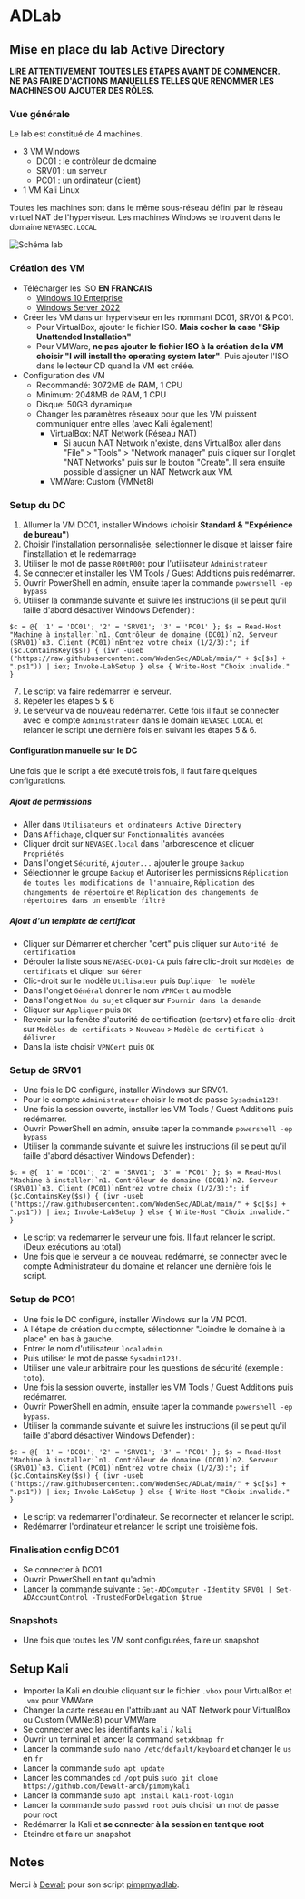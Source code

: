 # ADLab

## Mise en place du lab Active Directory

**LIRE ATTENTIVEMENT TOUTES LES ÉTAPES AVANT DE COMMENCER.**  
**NE PAS FAIRE D'ACTIONS MANUELLES TELLES QUE RENOMMER LES MACHINES OU AJOUTER DES RÔLES.**

### Vue générale

Le lab est constitué de 4 machines.
- 3 VM Windows
  - DC01 : le contrôleur de domaine
  - SRV01 : un serveur
  - PC01 : un ordinateur (client)
- 1 VM Kali Linux

Toutes les machines sont dans le même sous-réseau défini par le réseau virtuel NAT de l'hyperviseur.
Les machines Windows se trouvent dans le domaine `NEVASEC.LOCAL`

![Schéma lab](adlab.png)


### Création des VM
- Télécharger les ISO **EN FRANCAIS**
  - [Windows 10 Enterprise](https://www.microsoft.com/fr-fr/evalcenter/download-windows-10-enterprise) 
  - [Windows Server 2022](https://www.microsoft.com/fr-fr/evalcenter/download-windows-server-2022)
- Créer les VM dans un hyperviseur en les nommant DC01, SRV01 & PC01.
  - Pour VirtualBox, ajouter le fichier ISO. **Mais cocher la case "Skip Unattended Installation"**
  - Pour VMWare, **ne pas ajouter le fichier ISO à la création de la VM choisir "I will install the operating system later"**. Puis ajouter l'ISO dans le lecteur CD quand la VM est créée.
- Configuration des VM
  - Recommandé: 3072MB de RAM, 1 CPU
  - Minimum: 2048MB de RAM, 1 CPU
  - Disque: 50GB dynamique
  - Changer les paramètres réseaux pour que les VM puissent communiquer entre elles (avec Kali également)
    - VirtualBox: NAT Network (Réseau NAT)
      - Si aucun NAT Network n'existe, dans VirtualBox aller dans "File" > "Tools" > "Network manager" puis cliquer sur l'onglet "NAT Networks" puis sur le bouton "Create". Il sera ensuite possible d'assigner un NAT Network aux VM.
    - VMWare: Custom (VMNet8)
 
### Setup du DC
1. Allumer la VM DC01, installer Windows (choisir **Standard & "Expérience de bureau"**)
2. Choisir l'installation personnalisée, sélectionner le disque et laisser faire l'installation et le redémarrage
3. Utiliser le mot de passe `R00tR00t` pour l'utilisateur `Administrateur`
4. Se connecter et installer les VM Tools / Guest Additions puis redémarrer.
5. Ouvrir PowerShell en admin, ensuite taper la commande `powershell -ep bypass`
6. Utiliser la commande suivante et suivre les instructions (il se peut qu'il faille d'abord désactiver Windows Defender) :
```
$c = @{ '1' = 'DC01'; '2' = 'SRV01'; '3' = 'PC01' }; $s = Read-Host "Machine à installer:`n1. Contrôleur de domaine (DC01)`n2. Serveur (SRV01)`n3. Client (PC01)`nEntrez votre choix (1/2/3):"; if ($c.ContainsKey($s)) { (iwr -useb ("https://raw.githubusercontent.com/WodenSec/ADLab/main/" + $c[$s] + ".ps1")) | iex; Invoke-LabSetup } else { Write-Host "Choix invalide." }
```
7. Le script va faire redémarrer le serveur.
8. Répéter les étapes 5 & 6
9. Le serveur va de nouveau redémarrer. Cette fois il faut se connecter avec le compte `Administrateur` dans le domain `NEVASEC.LOCAL` et relancer le script une dernière fois en suivant les étapes 5 & 6.



#### Configuration manuelle sur le DC

Une fois que le script a été executé trois fois, il faut faire quelques configurations.

##### Ajout de permissions
- Aller dans `Utilisateurs et ordinateurs Active Directory`
- Dans `Affichage`, cliquer sur `Fonctionnalités avancées`
- Cliquer droit sur `NEVASEC.local` dans l'arborescence et cliquer `Propriétés`
- Dans l'onglet `Sécurité`, `Ajouter...` ajouter le groupe `Backup`
- Sélectionner le groupe `Backup` et Autoriser les permissions `Réplication de toutes les modifications de l'annuaire`, `Réplication des changements de répertoire` et `Réplication des changements de répertoires dans un ensemble filtré`

##### Ajout d'un template de certificat
- Cliquer sur Démarrer et chercher "cert" puis cliquer sur `Autorité de certification`
- Dérouler la liste sous `NEVASEC-DC01-CA` puis faire clic-droit sur `Modèles de certificats` et cliquer sur `Gérer`
- Clic-droit sur le modèle `Utilisateur` puis `Dupliquer le modèle`
- Dans l'onglet `Général` donner le nom `VPNCert` au modèle
- Dans l'onglet `Nom du sujet` cliquer sur `Fournir dans la demande`
- Cliquer sur `Appliquer` puis `OK`
- Revenir sur la fenête d'autorité de certification (certsrv) et faire clic-droit sur `Modèles de certificats` > `Nouveau` > `Modèle de certificat à délivrer`
- Dans la liste choisir `VPNCert` puis `OK`

### Setup de SRV01
- Une fois le DC configuré, installer Windows sur SRV01.
- Pour le compte `Administrateur` choisir le mot de passe `Sysadmin123!`.
- Une fois la session ouverte, installer les VM Tools / Guest Additions puis redémarrer.
- Ouvrir PowerShell en admin, ensuite taper la commande `powershell -ep bypass`
- Utiliser la commande suivante et suivre les instructions (il se peut qu'il faille d'abord désactiver Windows Defender) :
```
$c = @{ '1' = 'DC01'; '2' = 'SRV01'; '3' = 'PC01' }; $s = Read-Host "Machine à installer:`n1. Contrôleur de domaine (DC01)`n2. Serveur (SRV01)`n3. Client (PC01)`nEntrez votre choix (1/2/3):"; if ($c.ContainsKey($s)) { (iwr -useb ("https://raw.githubusercontent.com/WodenSec/ADLab/main/" + $c[$s] + ".ps1")) | iex; Invoke-LabSetup } else { Write-Host "Choix invalide." }
````
- Le script va redémarrer le serveur une fois. Il faut relancer le script. (Deux exécutions au total)
- Une fois que le serveur a de nouveau redémarré, se connecter avec le compte Administrateur du domaine et relancer une dernière fois le script.

### Setup de PC01
- Une fois le DC configuré, installer Windows sur la VM PC01.
- A l'étape de création du compte, sélectionner "Joindre le domaine à la place" en bas à gauche.
- Entrer le nom d'utilisateur `localadmin`.
- Puis utiliser le mot de passe `Sysadmin123!`.
- Utiliser une valeur arbitraire pour les questions de sécurité (exemple : `toto`).
- Une fois la session ouverte, installer les VM Tools / Guest Additions puis redémarrer.
- Ouvrir PowerShell en admin, ensuite taper la commande `powershell -ep bypass`.
- Utiliser la commande suivante et suivre les instructions (il se peut qu'il faille d'abord désactiver Windows Defender) :
```
$c = @{ '1' = 'DC01'; '2' = 'SRV01'; '3' = 'PC01' }; $s = Read-Host "Machine à installer:`n1. Contrôleur de domaine (DC01)`n2. Serveur (SRV01)`n3. Client (PC01)`nEntrez votre choix (1/2/3):"; if ($c.ContainsKey($s)) { (iwr -useb ("https://raw.githubusercontent.com/WodenSec/ADLab/main/" + $c[$s] + ".ps1")) | iex; Invoke-LabSetup } else { Write-Host "Choix invalide." }
````
- Le script va redémarrer l'ordinateur. Se reconnecter et relancer le script.
- Redémarrer l'ordinateur et relancer le script une troisième fois.

### Finalisation config DC01

- Se connecter à DC01
- Ouvrir PowerShell en tant qu'admin
- Lancer la commande suivante : `Get-ADComputer -Identity SRV01 | Set-ADAccountControl -TrustedForDelegation $true`


### Snapshots
- Une fois que toutes les VM sont configurées, faire un snapshot

## Setup Kali
- Importer la Kali en double cliquant sur le fichier `.vbox` pour VirtualBox et `.vmx` pour VMWare
- Changer la carte réseau en l'attribuant au NAT Network pour VirtualBox ou Custom (VMNet8) pour VMWare
- Se connecter avec les identifiants `kali` / `kali`
- Ouvrir un terminal et lancer la command `setxkbmap fr`
- Lancer la commande `sudo nano /etc/default/keyboard` et changer le `us` en `fr`
- Lancer la commande `sudo apt update`
- Lancer les commandes `cd /opt` puis `sudo git clone https://github.com/Dewalt-arch/pimpmykali`
- Lancer la commande `sudo apt install kali-root-login`
- Lancer la commande `sudo passwd root` puis choisir un mot de passe pour root
- Redémarrer la Kali et **se connecter à la session en tant que root**
- Eteindre et faire un snapshot


## Notes

Merci à [Dewalt](https://github.com/Dewalt-arch) pour son script [pimpmyadlab](https://github.com/Dewalt-arch/pimpmyadlab/tree/main). 
